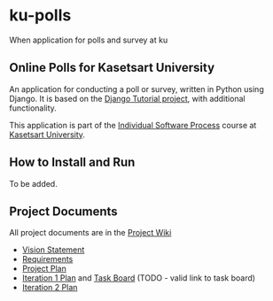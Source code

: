 # ku-polls
When application for polls and survey at ku

## Online Polls for Kasetsart University

An application for conducting a poll or survey, written in Python using Django. It is based on the [Django Tutorial project](https://docs.djangoproject.com/en/4.1/intro/tutorial01/),
with additional functionality.

This application is part of the [Individual Software Process](https://cpske.github.io/ISP) course at [Kasetsart University](https://ku.ac.th).

## How to Install and Run

To be added.

## Project Documents

All project documents are in the [Project Wiki](../../wiki/Home)

- [Vision Statement](../../wiki/Vision%20Statement)
- [Requirements](../../wiki/Requirements)
- [Project Plan](../../wiki/Development%20Plan)
- [Iteration 1 Plan](../../wiki/Iteration%201%20Plan) and [Task Board]() (TODO - valid link to task board)
- [Iteration 2 Plan](../../wiki/Iteration%201%20Plan)

